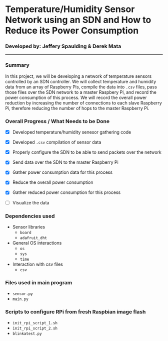 # Temperature/Humidity Sensor Network using an SDN and How to Reduce its Power Consumption

### Developed by: Jeffery Spaulding & Derek Mata

---

### Summary
In this project, we will be developing a network of temperature sensors controlled by an SDN controller.  We will collect temperature and humidity data from an array of Raspberry Pis, compile the data into `.csv` files, pass those files over the SDN network to a master Raspbery Pi, and record the power consumption of this process.  We will record the overall power reduction by increasing the number of connections to each slave Raspberry Pi, therefore reducing the number of hops to the master Raspberry Pi.


### Overall Progress / What Needs to be Done
- [x] Developed temperature/humidity senesor gathering code
- [x] Developed `.csv` compilation of sensor data
- [x] Properly configure the SDN to be able to send packets over the network
- [x] Send data over the SDN to the master Raspberry Pi
- [x] Gather power consumption data for this process
- [x] Reduce the overall power consumption 
- [x] Gather reduced power consumption for this process
- [ ] Visualize the data


### Dependencies used
- Sensor libraries
    - `board`
    - `adafruit_dht`
- General OS interactions
    - `os`
    - `sys`
    - `time`
- Interaction with csv files
    - `csv`


### Files used in main program
- `sensor.py`
- `main.py`


### Scripts to configure RPi from fresh Raspbian image flash
- `init_rpi_script_1.sh`
- `init_rpi_script_2.sh`
- `blinkatest.py`
